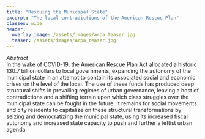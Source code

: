 ```yaml
---
title: "Rescuing the Municipal State"
excerpt: "The local contradictions of the American Rescue Plan"
classes: wide
header:
  overlay_image: /assets/images/arpa_teaser.jpg
  teaser: /assets/images/arpa_teaser.jpg
---
```


<em>Abstract</em>
<br>
In the wake of COVID-19, the American Rescue Plan Act allocated a historic 130.7 billion dollars to local governments, expanding the autonomy of the municipal state in an attempt to contain its associated social and economic crises on the level of the local. The use of these funds has produced deep structural shifts in prevailing regimes of urban governance, leaving a host of contradictions and a shifting terrain upon which class struggles over the municipal state can be fought in the future. It remains for social movements and city residents to capitalize on these structural transformations by seizing and democratizing the municipal state, using its increased fiscal autonomy and increased state capacity to push and further a leftist urban agenda. 

